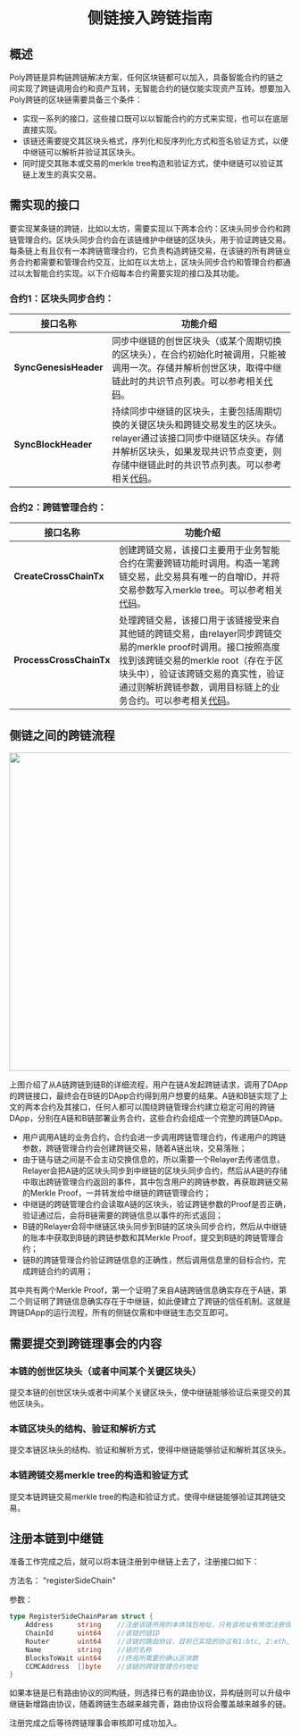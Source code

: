 <h1 align="center">侧链接入跨链指南</h1>

## 概述

Poly跨链是异构链跨链解决方案，任何区块链都可以加入，具备智能合约的链之间实现了跨链调用合约和资产互转，无智能合约的链仅能实现资产互转。想要加入Poly跨链的区块链需要具备三个条件：

- 实现一系列的接口，这些接口既可以以智能合约的方式来实现，也可以在底层直接实现。
- 该链还需要提交其区块头格式，序列化和反序列化方式和签名验证方式，以便中继链可以解析并验证其区块头。
- 同时提交其账本或交易的merkle tree构造和验证方式，使中继链可以验证其链上发生的真实交易。

## 需实现的接口

要实现某条链的跨链，比如以太坊，需要实现以下两本合约：区块头同步合约和跨链管理合约。区块头同步合约会在该链维护中继链的区块头，用于验证跨链交易。每条链上有且仅有一本跨链管理合约，它负责构造跨链交易，在该链的所有跨链业务合约都需要和管理合约交互，比如在以太坊上，区块头同步合约和管理合约都通过以太智能合约实现。以下介绍每本合约需要实现的接口及其功能。

### 合约1：区块头同步合约：

| 接口名称              | 功能介绍                                                     |
| --------------------- | ------------------------------------------------------------ |
| **SyncGenesisHeader** | 同步中继链的创世区块头（或某个周期切换的区块头），在合约初始化时被调用，只能被调用一次。存储并解析创世区块，取得中继链此时的共识节点列表。可以参考相关[代码](https://github.com/ontio/ontology/tree/master/smartcontract/service/native/cross_chain/header_sync)。 |
| **SyncBlockHeader**   | 持续同步中继链的区块头，主要包括周期切换的关键区块头和跨链交易发生的区块头。relayer通过该接口同步中继链区块头。存储并解析区块头，如果发现共识节点变更，则存储中继链此时的共识节点列表。可以参考相关[代码](https://github.com/ontio/ontology/tree/master/smartcontract/service/native/cross_chain/header_sync)。 |

### 合约2：跨链管理合约：

| 接口名称                | 功能介绍                                                     |
| ----------------------- | ------------------------------------------------------------ |
| **CreateCrossChainTx**  | 创建跨链交易，该接口主要用于业务智能合约在需要跨链功能时调用。构造一笔跨链交易，此交易具有唯一的自增ID，并将交易参数写入merkle tree。可以参考相关[代码](https://github.com/ontio/ontology/tree/master/smartcontract/service/native/cross_chain/cross_chain_manager)。 |
| **ProcessCrossChainTx** | 处理跨链交易，该接口用于该链接受来自其他链的跨链交易，由relayer同步跨链交易的merkle proof时调用。接口按照高度找到该跨链交易的merkle root（存在于区块头中），验证该跨链交易的真实性，验证通过则解析跨链参数，调用目标链上的业务合约。可以参考相关[代码](https://github.com/siovanus/ontology/tree/master/smartcontract/service/native/cross_chain/cross_chain_manager)。 |

## 侧链之间的跨链流程

<div align=center><img width="800" height="570" src="resources/ark.png"/></div>

上图介绍了从A链跨链到链B的详细流程，用户在链A发起跨链请求，调用了DApp的跨链接口，最终会在B链的DApp合约得到用户想要的结果。A链和B链实现了上文的两本合约及其接口，任何人都可以围绕跨链管理合约建立稳定可用的跨链DApp，分别在A链和B链部署业务合约，这些合约会组成一个完整的跨链DApp。

- 用户调用A链的业务合约，合约会进一步调用跨链管理合约，传递用户的跨链参数，跨链管理合约会创建跨链交易，随着A链出块，交易落账；
- 由于链与链之间是不会主动交换信息的，所以需要一个Relayer去传递信息，Relayer会把A链的区块头同步到中继链的区块头同步合约，然后从A链的存储中取出跨链管理合约返回的事件，其中包含用户的跨链参数，再获取跨链交易的Merkle Proof，一并转发给中继链的跨链管理合约；
- 中继链的跨链管理合约会读取A链的区块头，验证跨链参数的Proof是否正确，验证通过后，会将B链需要的跨链信息以事件的形式返回；
- B链的Relayer会将中继链区块头同步到B链的区块头同步合约，然后从中继链的账本中获取到B链的跨链参数和其Merkle Proof，提交到B链的跨链管理合约；
- 链B的跨链管理合约验证跨链信息的正确性，然后调用信息里的目标合约，完成跨链合约的调用；

其中共有两个Merkle Proof，第一个证明了来自A链跨链信息确实存在于A链，第二个则证明了跨链信息确实存在于中继链，如此便建立了跨链的信任机制。这就是跨链DApp的运行流程，所有的侧链仅需和中继链生态交互即可。

## 需要提交到跨链理事会的内容

### 本链的创世区块头（或者中间某个关键区块头）

提交本链的创世区块头或者中间某个关键区块头，使中继链能够验证后来提交的其他区块头。

### 本链区块头的结构、验证和解析方式

提交本链区块头的结构、验证和解析方式，使得中继链能够验证和解析其区块头。

### 本链跨链交易merkle tree的构造和验证方式

提交本链跨链交易merkle tree的构造和验证方式，使得中继链能够验证其跨链交易。

## 注册本链到中继链

准备工作完成之后，就可以将本链注册到中继链上去了，注册接口如下：

方法名： "registerSideChain"

参数：
```go
type RegisterSideChainParam struct {
	Address      string    //注册该链所用的本体钱包地址，只有该地址有修改注册信息的权限
	ChainId      uint64    //该链的链ID
	Router       uint64    //该链的路由协议，目前已实现的协议有1:btc, 2:eth, 3:ont，同构链可以采用已有协议，异构链则需要根据上面提交的信息新增路由协议
	Name         string    //链的名称
	BlocksToWait uint64    //终局所需要的确认区块数
	CCMCAddress  []byte    //该链的跨链管理合约地址
}
```

如果本链是已有路由协议的同构链，则选择已有的路由协议，异构链则可以升级中继链新增路由协议，随着跨链生态越来越完善，路由协议将会覆盖越来越多的链。

注册完成之后等待跨链理事会审核即可成功加入。
